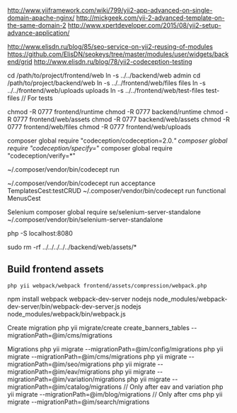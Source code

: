 http://www.yiiframework.com/wiki/799/yii2-app-advanced-on-single-domain-apache-nginx/
http://mickgeek.com/yii-2-advanced-template-on-the-same-domain-2
http://www.xpertdeveloper.com/2015/08/yii2-setup-advance-application/

http://www.elisdn.ru/blog/85/seo-service-on-yii2-reusing-of-modules
https://github.com/ElisDN/seokeys/tree/master/modules/user/widgets/backend/grid
http://www.elisdn.ru/blog/78/yii2-codeception-testing


cd /path/to/project/frontend/web
ln -s ../../backend/web admin
cd /path/to/project/backend/web
ln -s ../../frontend/web/files files
ln -s ../../frontend/web/uploads uploads
ln -s ../../frontend/web/test-files test-files // For tests

chmod -R 0777 frontend/runtime
chmod -R 0777 backend/runtime
chmod -R 0777 frontend/web/assets
chmod -R 0777 backend/web/assets
chmod -R 0777 frontend/web/files
chmod -R 0777 frontend/web/uploads 


composer global require "codeception/codeception=2.0.*"
composer global require "codeception/specify=*"
composer global require "codeception/verify=*"
   
~/.composer/vendor/bin/codecept run

~/.composer/vendor/bin/codecept run acceptance TemplatesCest:testCRUD
~/.composer/vendor/bin/codecept run functional MenusCest

Selenium
composer global require se/selenium-server-standalone
~/.composer/vendor/bin/selenium-server-standalone

php -S localhost:8080

sudo rm -rf ../../../../../backend/web/assets/*

## Build frontend assets

```
php yii webpack/webpack frontend/assets/compression/webpack.php
```

npm install
webpack
webpack-dev-server
nodejs node_modules/webpack-dev-server/bin/webpack-dev-server.js
nodejs node_modules/webpack/bin/webpack.js

Create migration
php yii migrate/create create_banners_tables --migrationPath=@im/cms/migrations

Migrations
php yii migrate --migrationPath=@im/config/migrations
php yii migrate --migrationPath=@im/cms/migrations
php yii migrate --migrationPath=@im/seo/migrations
php yii migrate --migrationPath=@im/eav/migrations
php yii migrate --migrationPath=@im/variation/migrations
php yii migrate --migrationPath=@im/catalog/migrations // Only after eav and variation
php yii migrate --migrationPath=@im/blog/migrations // Only after cms
php yii migrate --migrationPath=@im/search/migrations